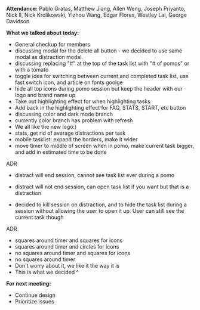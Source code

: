 **Attendance:** Pablo Gratas, Matthew Jiang, Allen Weng, Joseph Priyanto, Nick lI, Nick Krolikowski, Yizhou Wang, Edgar Flores, Westley Lai, George Davidson

**What we talked about today:**

- General checkup for members
- discussing modal for the delete all button - we decided to use same modal as distraction modal.
- discussing replacing "#" at the top of the task list with "# of pomos" or with a tomato
- toggle idea for switching between current and completed task list, use fast switch icon, and article on fonts goolge
- hide all top icons during pomo session but keep the header with our logo and brand name up
- Take out highlighting effect for when highlighting tasks
- Add back in the highlighting effect for FAQ, STATS, START, etc button
- discussing color and dark mode branch
- currently color branch has problem with refresh
- We all like the new logo:)
- stats, get rid of average distractions per task
- mobile tasklist: expand the borders, make it wider
- move timer to middle of screen when in pomo, make current task bigger, and add in estimated time to be done

ADR
- distract will end session, cannot see task list ever during a pomo
- distract will not end session, can open task list if you want but that is a distraction

- decided to kill session on distraction, and to hide the task list during a session without allowing the user to open it up. User can still see the current task though

ADR
- squares around timer and squares for icons
- squares around timer and circles for icons
- no squares around timer and squares for icons
- no squares around timer
- Don't worry about it, we like it the way it is
- This is what we decided ^

**For next meeting:**
- Continue design
- Prioritize issues

